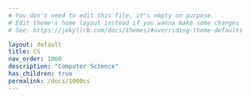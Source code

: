 ```yaml
---
# You don't need to edit this file, it's empty on purpose.
# Edit theme's home layout instead if you wanna make some changes
# See: https://jekyllrb.com/docs/themes/#overriding-theme-defaults

layout: default
title: CS
nav_order: 1000
description: "Computer Science"
has_children: true
permalink: /docs/1000cs
---
```

